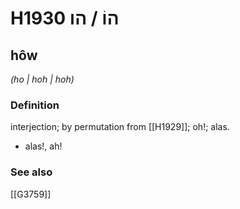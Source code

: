 # H1930 הוֹ / הו

## hôw

_(ho | hoh | hoh)_

### Definition

interjection; by permutation from [[H1929]]; oh!; alas.

- alas!, ah!
### See also

[[G3759]]

